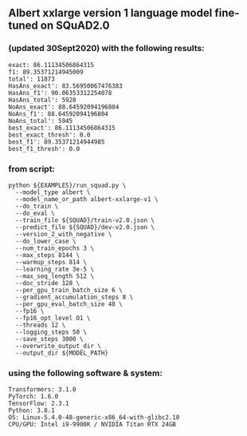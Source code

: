 ## Albert xxlarge version 1 language model fine-tuned on SQuAD2.0

###  (updated 30Sept2020) with the following results:

```
exact: 86.11134506864315
f1: 89.35371214945009
total': 11873
HasAns_exact': 83.56950067476383
HasAns_f1': 90.06353312254078
HasAns_total': 5928
NoAns_exact': 88.64592094196804
NoAns_f1': 88.64592094196804
NoAns_total': 5945
best_exact': 86.11134506864315
best_exact_thresh': 0.0
best_f1': 89.35371214944985
best_f1_thresh': 0.0
```

### from script:

```
python ${EXAMPLES}/run_squad.py \
  --model_type albert \
  --model_name_or_path albert-xxlarge-v1 \
  --do_train \
  --do_eval \
  --train_file ${SQUAD}/train-v2.0.json \
  --predict_file ${SQUAD}/dev-v2.0.json \
  --version_2_with_negative \
  --do_lower_case \
  --num_train_epochs 3 \
  --max_steps 8144 \
  --warmup_steps 814 \
  --learning_rate 3e-5 \
  --max_seq_length 512 \
  --doc_stride 128 \
  --per_gpu_train_batch_size 6 \
  --gradient_accumulation_steps 8 \
  --per_gpu_eval_batch_size 48 \
  --fp16 \
  --fp16_opt_level O1 \
  --threads 12 \
  --logging_steps 50 \
  --save_steps 3000 \
  --overwrite_output_dir \
  --output_dir ${MODEL_PATH}
```

### using the following software & system:

```
Transformers: 3.1.0
PyTorch: 1.6.0
TensorFlow: 2.3.1
Python: 3.8.1
OS: Linux-5.4.0-48-generic-x86_64-with-glibc2.10
CPU/GPU: Intel i9-9900K / NVIDIA Titan RTX 24GB
```
